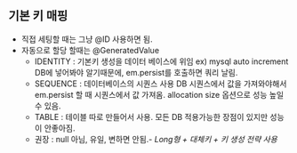 ## 기본 키 매핑
- 직접 세팅할 때는 그냥 @ID 사용하면 됨.
- 자동으로 할당 할때는 @GeneratedValue
	- IDENTITY : 기본키 생성을 데이터 베이스에 위임 ex) mysql auto increment
				DB에 넣어봐야 알기때문에, em.persist를 호출하면 쿼리 날림.
	- SEQUENCE :  데이터베이스의 시퀀스 사용
				DB 시퀀스에서 값을 가져와야해서 em.persist 할 때 시퀀스에서
				값 가져옴. allocation size 옵션으로 성능 높일 수 있음.
	- TABLE : 테이블 따로 만들어서 사용. 모든 DB 적용가능한 장점이 있지만 성능이 안좋아짐.
	- 권장 : null 아님, 유일, 변하면 안됨.- *Long형 + 대체키 + 키 생성 전략 사용*